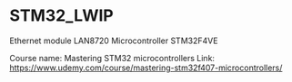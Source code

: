 # STM32_LWIP

Ethernet module LAN8720
Microcontroller STM32F4VE

Course name: Mastering STM32 microcontrollers Link: https://www.udemy.com/course/mastering-stm32f407-microcontrollers/
